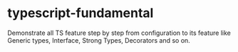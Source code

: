 # typescript-fundamental
Demonstrate all TS feature step by step from configuration to its feature like Generic types, Interface, Strong Types, Decorators and so on.
